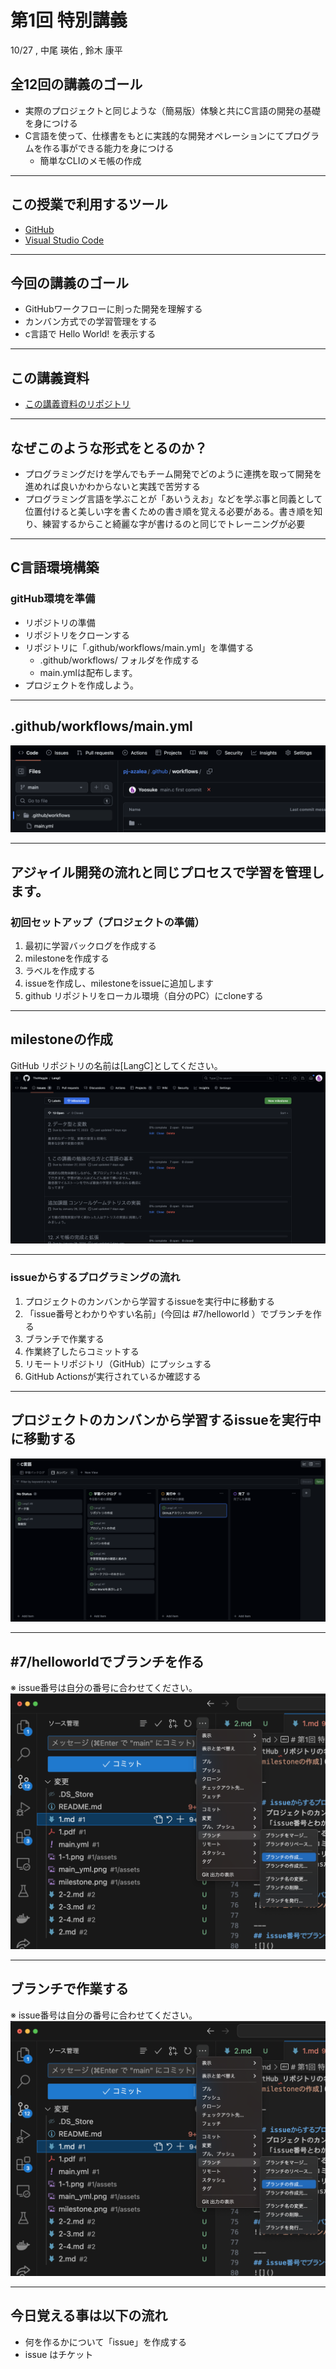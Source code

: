 # 第1回 特別講義
10/27 , 中尾 瑛佑 , 鈴木 康平

## 全12回の講義のゴール
* 実際のプロジェクトと同じような（簡易版）体験と共にC言語の開発の基礎を身につける
* C言語を使って、仕様書をもとに実践的な開発オペレーションにてプログラムを作る事ができる能力を身につける
  * 簡単なCLIのメモ帳の作成

---

## この授業で利用するツール
* [GitHub](https://github.com/)
* [Visual Studio Code](https://code.visualstudio.com/?wt.mc_id=vscom_downloads)

---

## 今回の講義のゴール
* GitHubワークフローに則った開発を理解する
* カンバン方式での学習管理をする
* c言語で Hello World! を表示する

---

## この講義資料
* [この講義資料のリポジトリ](https://github.com/TheWaggle/LangC)

---

## なぜこのような形式をとるのか？
* プログラミングだけを学んでもチーム開発でどのように連携を取って開発を進めれば良いかわからないと実践で苦労する
* プログラミング言語を学ぶことが「あいうえお」などを学ぶ事と同義として位置付けると美しい字を書くための書き順を覚える必要がある。書き順を知り、練習するからこと綺麗な字が書けるのと同じでトレーニングが必要

---

## C言語環境構築
### gitHub環境を準備
* リポジトリの準備
* リポジトリをクローンする
* リポジトリに「.github/workflows/main.yml」を準備する
  * .github/workflows/ フォルダを作成する
  * main.ymlは配布します。
* プロジェクトを作成しよう。

---
## .github/workflows/main.yml 
![.github/workflows/main.yml](assets/main_yml.png)

---

## アジャイル開発の流れと同じプロセスで学習を管理します。
### 初回セットアップ（プロジェクトの準備）
1. 最初に学習バックログを作成する
2. milestoneを作成する
3. ラベルを作成する
4. issueを作成し、milestoneをissueに追加します
5. github リポジトリをローカル環境（自分のPC）にcloneする

---

## milestoneの作成
GitHub リポジトリの名前は[LangC]としてください。
![milestoneの作成](./assets/milestone.png)

---

### issueからするプログラミングの流れ
1. プロジェクトのカンバンから学習するissueを実行中に移動する
2. 「issue番号とわかりやすい名前」(今回は #7/helloworld ）でブランチを作る
3. ブランチで作業する
4. 作業終了したらコミットする
5. リモートリポジトリ（GitHub）にプッシュする
6. GitHub Actionsが実行されているか確認する

---
## プロジェクトのカンバンから学習するissueを実行中に移動する
![プロジェクトのカンバンから学習するissueを実行中に移動する](./assets/1-1.png)

---
## #7/helloworldでブランチを作る
※ issue番号は自分の番号に合わせてください。
![#7/helloworldでブランチを作る](./assets/branch_name.png)

---
## ブランチで作業する
※ issue番号は自分の番号に合わせてください。
![#7/helloworldでブランチを作る](./assets/branch_name.png)


---
## 今日覚える事は以下の流れ
* 何を作るかについて「issue」を作成する
* issue はチケット





